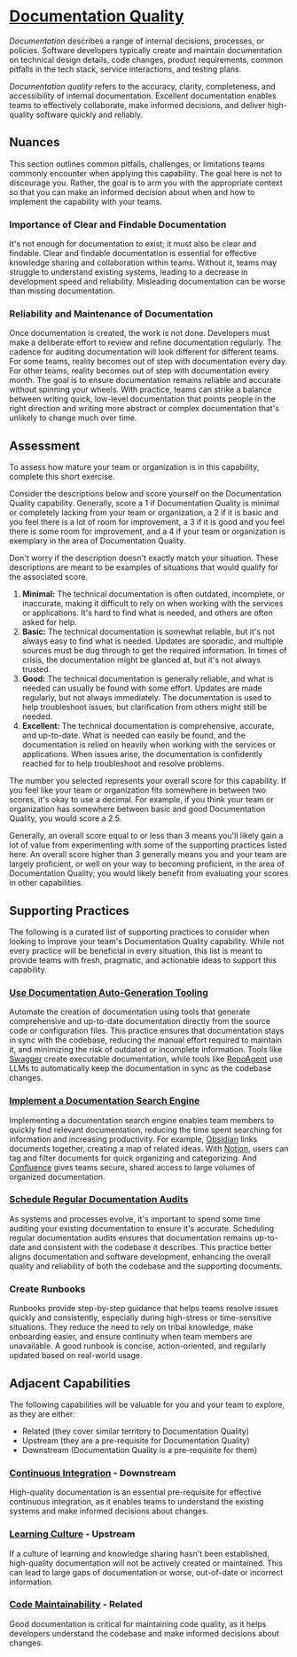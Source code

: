 # [Documentation Quality](https://dora.dev/capabilities/documentation-quality/)

_Documentation_ describes a range of internal decisions, processes, or policies. Software developers typically create and maintain documentation on technical design details, code changes, product requirements, common pitfalls in the tech stack, service interactions, and testing plans.

_Documentation quality_ refers to the accuracy, clarity, completeness, and accessibility of internal documentation. Excellent documentation enables teams to effectively collaborate, make informed decisions, and deliver high-quality software quickly and reliably.

## Nuances

This section outlines common pitfalls, challenges, or limitations teams commonly encounter when applying this capability. The goal here is not to discourage you. Rather, the goal is to arm you with the appropriate context so that you can make an informed decision about when and how to implement the capability with your teams.

### Importance of Clear and Findable Documentation

It's not enough for documentation to exist; it must also be clear and findable. Clear and findable documentation is essential for effective knowledge sharing and collaboration within teams. Without it, teams may struggle to understand existing systems, leading to a decrease in development speed and reliability. Misleading documentation can be worse than missing documentation.

### Reliability and Maintenance of Documentation

Once documentation is created, the work is not done. Developers must make a deliberate effort to review and refine documentation regularly. The cadence for auditing documentation will look different for different teams. For some teams, reality becomes out of step with documentation every day. For other teams, reality becomes out of step with documentation every month. The goal is to ensure documentation remains reliable and accurate without spinning your wheels. With practice, teams can strike a balance between writing quick, low-level documentation that points people in the right direction and writing more abstract or complex documentation that's unlikely to change much over time.

## Assessment

To assess how mature your team or organization is in this capability, complete this short exercise.

Consider the descriptions below and score yourself on the Documentation Quality capability. Generally, score a 1 if Documentation Quality is minimal or completely lacking from your team or organization, a 2 if it is basic and you feel there is a lot of room for improvement, a 3 if it is good and you feel there is some room for improvement, and a 4 if your team or organization is exemplary in the area of Documentation Quality.

Don't worry if the description doesn't exactly match your situation. These descriptions are meant to be examples of situations that would qualify for the associated score.

1. **Minimal:** The technical documentation is often outdated, incomplete, or inaccurate, making it difficult to rely on when working with the services or applications. It's hard to find what is needed, and others are often asked for help.
2. **Basic:** The technical documentation is somewhat reliable, but it's not always easy to find what is needed. Updates are sporadic, and multiple sources must be dug through to get the required information. In times of crisis, the documentation might be glanced at, but it's not always trusted.
3. **Good:** The technical documentation is generally reliable, and what is needed can usually be found with some effort. Updates are made regularly, but not always immediately. The documentation is used to help troubleshoot issues, but clarification from others might still be needed.
4. **Excellent:** The technical documentation is comprehensive, accurate, and up-to-date. What is needed can easily be found, and the documentation is relied on heavily when working with the services or applications. When issues arise, the documentation is confidently reached for to help troubleshoot and resolve problems.

The number you selected represents your overall score for this capability. If you feel like your team or organization fits somewhere in between two scores, it's okay to use a decimal. For example, if you think your team or organization has somewhere between basic and good Documentation Quality, you would score a 2.5.

Generally, an overall score equal to or less than 3 means you'll likely gain a lot of value from experimenting with some of the supporting practices listed here. An overall score higher than 3 generally means you and your team are largely proficient, or well on your way to becoming proficient, in the area of Documentation Quality; you would likely benefit from evaluating your scores in other capabilities.

## Supporting Practices

The following is a curated list of supporting practices to consider when looking to improve your team's Documentation Quality capability. While not every practice will be beneficial in every situation, this list is meant to provide teams with fresh, pragmatic, and actionable ideas to support this capability.

### [Use Documentation Auto-Generation Tooling](/practices/use-documentation-auto-generation-tooling.md)

Automate the creation of documentation using tools that generate comprehensive and up-to-date documentation directly from the source code or configuration files. This practice ensures that documentation stays in sync with the codebase, reducing the manual effort required to maintain it, and minimizing the risk of outdated or incomplete information. Tools like [Swagger](https://github.com/swagger-api) create executable documentation, while tools like [RepoAgent](https://github.com/OpenBMB/RepoAgent) use LLMs to automatically keep the documentation in sync as the codebase changes.

### [Implement a Documentation Search Engine](/practices/implement-a-documentation-search-engine.md)

Implementing a documentation search engine enables team members to quickly find relevant documentation, reducing the time spent searching for information and increasing productivity. For example, [Obsidian](https://obsidian.md/) links documents together, creating a map of related ideas. With [Notion](https://www.notion.so/), users can tag and filter documents for quick organizing and categorizing. And [Confluence](https://www.atlassian.com/software/confluence) gives teams secure, shared access to large volumes of organized documentation.

### [Schedule Regular Documentation Audits](/practices/schedule-regular-documentation-audits.md)

As systems and processes evolve, it's important to spend some time auditing your existing documentation to ensure it's accurate. Scheduling regular documentation audits ensures that documentation remains up-to-date and consistent with the codebase it describes. This practice better aligns documentation and software development, enhancing the overall quality and reliability of both the codebase and the supporting documents.

### Create Runbooks

Runbooks provide step-by-step guidance that helps teams resolve issues quickly and consistently, especially during high-stress or time-sensitive situations. They reduce the need to rely on tribal knowledge, make onboarding easier, and ensure continuity when team members are unavailable. A good runbook is concise, action-oriented, and regularly updated based on real-world usage.

## Adjacent Capabilities

The following capabilities will be valuable for you and your team to explore, as they are either:

- Related (they cover similar territory to Documentation Quality)
- Upstream (they are a pre-requisite for Documentation Quality)
- Downstream (Documentation Quality is a pre-requisite for them)

### [Continuous Integration](/capabilities/continuous-integration.md) - Downstream

High-quality documentation is an essential pre-requisite for effective continuous integration, as it enables teams to understand the existing systems and make informed decisions about changes.

### [Learning Culture](/capabilities/learning-culture.md) - Upstream

If a culture of learning and knowledge sharing hasn't been established, high-quality documentation will not be actively created or maintained. This can lead to large gaps of documentation or worse, out-of-date or incorrect information.

### [Code Maintainability](/capabilities/code-maintainability.md) - Related

Good documentation is critical for maintaining code quality, as it helps developers understand the codebase and make informed decisions about changes.
